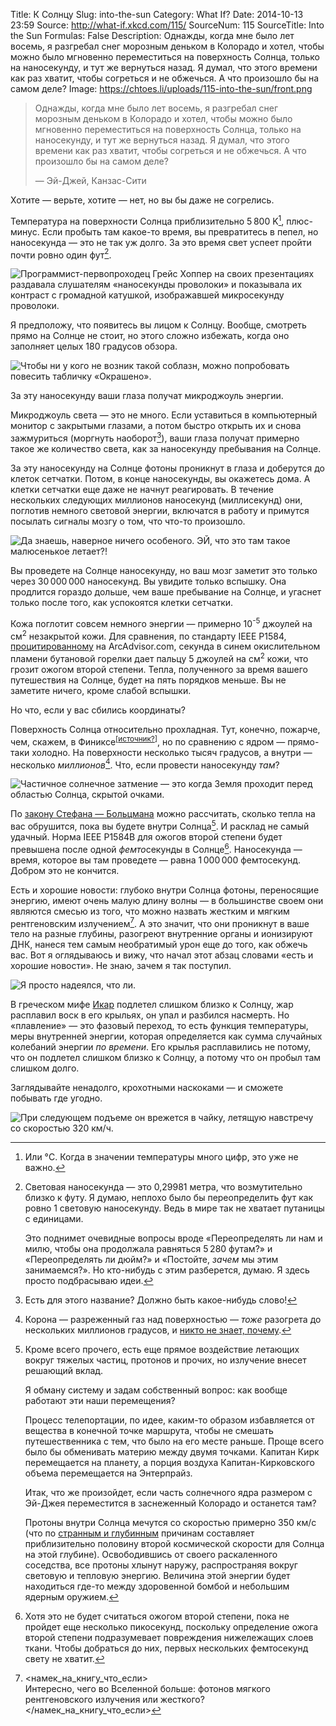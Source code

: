 Title: К Солнцу
Slug: into-the-sun
Category: What If?
Date: 2014-10-13 23:59
Source: http://what-if.xkcd.com/115/
SourceNum: 115
SourceTitle: Into the Sun
Formulas: False
Description: Однажды, когда мне было лет восемь, я разгребал снег морозным деньком в Колорадо и хотел, чтобы можно было мгновенно переместиться на поверхность Солнца, только на наносекунду, и тут же вернуться назад. Я думал, что этого времени как раз хватит, чтобы согреться и не обжечься. А что произошло бы на самом деле?
Image: https://chtoes.li/uploads/115-into-the-sun/front.png

> Однажды, когда мне было лет восемь, я разгребал снег морозным деньком в Колорадо и хотел, чтобы можно было мгновенно переместиться на поверхность Солнца, только на наносекунду, и тут же вернуться назад. Я думал, что этого времени как раз хватит, чтобы согреться и не обжечься. А что произошло бы на самом деле?
>
> — Эй-Джей, Канзас-Сити

Хотите — верьте, хотите — нет, но вы бы даже не согрелись.

Температура на поверхности Солнца приблизительно 5&thinsp;800 K[^1], плюс-минус. Если пробыть там какое-то время, вы превратитесь в пепел, но наносекунда — это не так уж долго. За это время свет успеет пройти почти ровно один фут[^2].

[^1]: Или °C. Когда в значении температуры много цифр, это уже не важно.
[^2]:
    Световая наносекунда — это 0,29981 метра, что возмутительно близко к футу. Я думаю, неплохо было бы переопределить фут как ровно 1 световую наносекунду. Ведь в мире так не хватает путаницы с единицами.

    Это поднимет очевидные вопросы вроде «Переопределять ли нам и милю, чтобы она продолжала равняться 5&thinsp;280 футам?» и «Переопределять ли дюйм?» и «Постойте, *зачем* мы этим занимаемся?». Но кто-нибудь с этим разберется, думаю. Я здесь просто подбрасываю идеи.

![](/uploads/115-into-the-sun/foot_ru.png "Программист-первопроходец Грейс Хоппер на своих презентациях раздавала слушателям «наносекунды проволоки» и показывала их контраст с громадной катушкой, изображавшей микросекунду проволоки.")

Я предположу, что появитесь вы лицом к Солнцу. Вообще, смотреть прямо на Солнце не стоит, но этого сложно избежать, когда оно заполняет целых 180 градусов обзора.

![](/uploads/115-into-the-sun/sun_ru.png "Чтобы ни у кого не возник такой соблазн, можно попробовать повесить табличку «Окрашено».")

За эту наносекунду ваши глаза получат микроджоуль энергии.

Микроджоуль света — это не много. Если уставиться в компьютерный монитор с закрытыми глазами, а потом быстро открыть их и снова зажмуриться (моргнуть наоборот[^3]), ваши глаза получат примерно такое же количество света, как за наносекунду пребывания на Солнце.

[^3]: Есть для этого название? Должно быть какое-нибудь слово!

За эту наносекунду на Солнце фотоны проникнут в глаза и доберутся до клеток сетчатки. Потом, в конце наносекунды, вы окажетесь дома. А клетки сетчатки еще даже не начнут реагировать. В течение нескольких следующих миллионов наносекунд (миллисекунд) они, поглотив немного световой энергии, включатся в работу и примутся посылать сигналы мозгу о том, что что-то произошло.

![](/uploads/115-into-the-sun/cells_ru.png "Да знаешь, наверное ничего особеного. ЭЙ, что это там такое малюсенькое летает?!")

Вы проведете на Солнце наносекунду, но ваш мозг заметит это только через 30&thinsp;000&thinsp;000 наносекунд. Вы увидите только вспышку. Она продлится гораздо дольше, чем ваше пребывание на Солнце, и угаснет только после того, как успокоятся клетки сетчатки.

Кожа поглотит совсем немного энергии — примерно 10<sup>-5</sup> джоулей на см<sup>2</sup> незакрытой кожи. Для сравнения, по стандарту IEEE P1584, [процитированному](http://www.arcadvisor.com/faq/threshold-incident-energy-second-degree-burn.html) на ArcAdvisor.com, секунда в синем окислительном пламени бутановой горелки дает пальцу 5 джоулей на см<sup>2</sup> кожи, что грозит ожогом второй степени. Тепла, полученного за время вашего путешествия на Солнце, будет на пять порядков меньше. Вы не заметите ничего, кроме слабой вспышки.

Но что, если у вас сбились координаты?

Поверхность Солнца относительно прохладная. Тут, конечно, пожарче, чем, скажем, в Финиксе<sup>[[источник?](https://www.google.com/search?tbm=isch&q=корт+источник)]</sup>, но по сравнению с ядром — прямо-таки холодно. На поверхности несколько тысяч градусов, а внутри — несколько *миллионов*[^4]. Что, если провести наносекунду *там*?

[^4]: Корона — разреженный газ над поверхностью — *тоже* разогрета до нескольких миллионов градусов, и [никто не знает, почему](https://ru.wikipedia.org/wiki/Солнечная_корона#.D0.9F.D1.80.D0.BE.D0.B1.D0.BB.D0.B5.D0.BC.D0.B0_.D0.BD.D0.B0.D0.B3.D1.80.D0.B5.D0.B2.D0.B0_.D1.81.D0.BE.D0.BB.D0.BD.D0.B5.D1.87.D0.BD.D0.BE.D0.B9_.D0.BA.D0.BE.D1.80.D0.BE.D0.BD.D1.8B).

![](/uploads/115-into-the-sun/want_ru.png "Частичное солнечное затмение — это когда Земля проходит перед областью Солнца, скрытой очками.")

По [закону Стефана — Больцмана](http://hyperphysics.phy-astr.gsu.edu/hbase/thermo/stefan.html) можно рассчитать, сколько тепла на вас обрушится, пока вы будете внутри Солнца[^5]. И расклад не самый удачный. Норма IEEE P1584B для ожогов второй степени будет превышена после одной *фемто*секунды в Солнце[^6]. Наносекунда — время, которое вы там проведете — равна 1&thinsp;000&thinsp;000 фемтосекунд. Добром это не кончится.

[^5]:
    Кроме всего прочего, есть еще прямое воздействие летающих вокруг тяжелых частиц, протонов и прочих, но излучение внесет решающий вклад.

    Я обману систему и задам собственный вопрос: как вообще работают эти наши перемещения?

    Процесс телепортации, по идее, каким-то образом избавляется от вещества в конечной точке маршрута, чтобы не смешать путешественника с тем, что было на его месте раньше. Проще всего было бы обменивать материю между двумя точками. Капитан Кирк перемещается на планету, а порция воздуха Капитан-Кирковского объема перемещается на Энтерпрайз.

    Итак, что же произойдет, если часть солнечного ядра размером с Эй-Джея переместится в заснеженный Колорадо и останется там?

    Протоны внутри Солнца мечутся со скоростью примерно 350 км/с (что по [странным и глубинным](https://ru.wikipedia.org/wiki/Вириал#.D0.A2.D0.B5.D0.BE.D1.80.D0.B5.D0.BC.D0.B0_.D0.BE_.D0.B2.D0.B8.D1.80.D0.B8.D0.B0.D0.BB.D0.B5) причинам составляет приблизительно половину второй космической скорости для Солнца на этой глубине). Освободившись от своего раскаленного соседства, все протоны хлынут наружу, распространяя вокруг световую и тепловую энергию. Величина этой энергии будет находиться где-то между здоровенной бомбой и небольшим ядерным оружием.

[^6]: Хотя это не будет считаться ожогом второй степени, пока не пройдет еще несколько пикосекунд, поскольку определение ожога второй степени подразумевает повреждения нижележащих слоев ткани. Чтобы добраться до них, первых нескольких фемтосекунд свету не хватит.

Есть и хорошие новости: глубоко внутри Солнца фотоны, переносящие энергию, имеют очень малую длину волны — в большинстве своем они являются смесью из того, что можно назвать жестким и мягким рентгеновским излучением[^7]. А это значит, что они проникнут в ваше тело на разные глубины, разогреют внутренние органы и ионизируют ДНК, нанеся тем самым необратимый урон еще до того, как обжечь вас. Вот я оглядываюсь и вижу, что начал этот абзац словами «есть и хорошие новости». Не знаю, зачем я так поступил.

[^7]: &lt;намек_на_книгу_что_если&gt;<br>Интересно, чего во Вселенной больше: фотонов мягкого рентгеновского излучения или жесткого?<br>&lt;/намек_на_книгу_что_если&gt;

![](/uploads/115-into-the-sun/hope_ru.png "Я просто надеялся, что ли.")

В греческом мифе [Икар](http://ru.wikipedia.org/wiki/Икар) подлетел слишком близко к Солнцу, жар расплавил воск в его крыльях, он упал и разбился насмерть. Но «плавление» — это фазовый переход, то есть функция температуры, меры внутренней энергии, которая определяется как сумма случайных колебаний энергии *по времени*. Его крылья расплавились не потому, что он подлетел слишком близко к Солнцу, а потому что он пробыл там слишком долго.

Заглядывайте ненадолго, крохотными наскоками — и сможете побывать где угодно.

![](/uploads/115-into-the-sun/icarus_ru.png "При следующем подъеме он врежется в чайку, летящую навстречу со скоростью 320 км/ч.")

